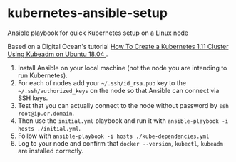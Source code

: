 # kubernetes-ansible-setup
Ansible playbook for quick Kubernetes setup on a Linux node

Based on a Digital Ocean's tutorial [How To Create a Kubernetes 1.11 Cluster Using Kubeadm on Ubuntu 18.04 ](https://www.digitalocean.com/community/tutorials/how-to-create-a-kubernetes-1-11-cluster-using-kubeadm-on-ubuntu-18-04).

1. Install Ansible on your local machine (not the node you are intending to run Kubernetes).
2. For each of nodes add your `~/.ssh/id_rsa.pub` key to the `~/.ssh/authorized_keys` on the node so that Ansible can connect via SSH keys.
3. Test that you can actually connect to the node without password by `ssh root@ip.or.domain`.
4. Then use the `initial.yml` playbook and run it with `ansible-playbook -i hosts ./initial.yml`.
5. Follow with `ansible-playbook -i hosts ./kube-dependencies.yml`
6. Log to your node and confirm that `docker --version`, `kubectl`, `kubeadm` are installed correctly.
